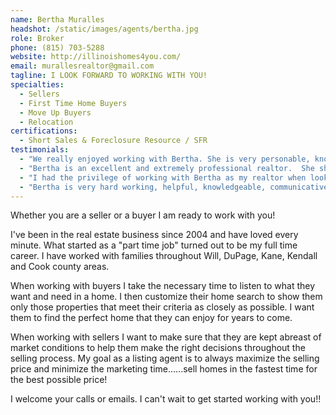 ```yaml
---
name: Bertha Muralles
headshot: /static/images/agents/bertha.jpg
role: Broker
phone: (815) 703-5288
website: http://illinoishomes4you.com/
email: murallesrealtor@gmail.com
tagline: I LOOK FORWARD TO WORKING WITH YOU!
specialties:
  - Sellers
  - First Time Home Buyers
  - Move Up Buyers
  - Relocation
certifications:
  - Short Sales & Foreclosure Resource / SFR
testimonials:
  - "We really enjoyed working with Bertha. She is very personable, knowledgeable and made us feel like we were family. She was incredibly patient with us through the entire process. Bertha is also really proactive with sending listings, following up on places you have seen, and super responsive to  any questions or concerns. We would definitely recommend her to all our friends and family, and would call her if we were to buy another home. Thank you for helping my family find our dream home!"
  - "Bertha is an excellent and extremely professional realtor.  She showed me three properties in one day, and because she listened to me about my must haves in the home, the property showed up the same day she was to show me the original two homes I was to view.  I chose the third home.  Bertha made  sure that I stayed in my price range, she explained things to me as a first time home buyer the process of buying a home.  Bertha made me feel comfortable and safe.  Bertha was with me through the entire process, even checking in with me for the closing.  I felt and knew that I was in very capable hands with Bertha.  I have already referred her to several of my co-workers, friends, and family."
  - "I had the privilege of working with Bertha as my realtor when looking to purchase a house in Illinois. Bertha was very thorough and professional. She was always there to help and support me in every possible way. I really appreciate how Bertha were on top of things and how she kept me informed  every step of the way. She was always diligent, responsive, and yet very patient. Me and my wife found Bertha to be a highly attentive agent, almost as if we were her only customers!"
  - "Bertha is very hard working, helpful, knowledgeable, communicative, and friendly. She not only sold our house in record time, but she put in the extra effort to ensure we had a respectable buyer, so our time wasn't wasted. This was the third time we tried to sell our house. The first two times were  failures, so we switch agents and began working with Bertha. One would say third time lucky, but I say luck had nothing to do with it. It's all because of Bertha and I'll definitely be selling any other homes with her in the future. She really looked out for us and was sensitive to our needs."
---
```


Whether you are a seller or a buyer I am ready to work with you!

I've been in the real estate business since 2004 and have loved every minute. What started as a "part time job" turned out to be my full time career. I have worked with families throughout Will, DuPage, Kane, Kendall and Cook county areas.

When working with buyers I take the necessary time to listen to what they want and need in a home. I then customize their home search to show them only those properties that meet their criteria as closely as possible. I want them to find the perfect home that they can enjoy for years to come.

When working with sellers I want to make sure that they are kept abreast of market conditions to help them make the right decisions throughout the selling process. My goal as a listing agent is to always maximize the selling price and minimize the marketing time......sell homes in the fastest time for the best possible price!

I welcome your calls or emails. I can't wait to get started working with you!!
